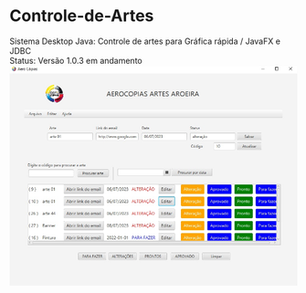# Controle-de-Artes
Sistema Desktop Java: Controle de artes para Gráfica rápida / JavaFX e JDBC
<br>Status: Versão 1.0.3 em andamento <br>
<img src="https://raw.githubusercontent.com/juliansempre/Controle-de-Artes/main/img/imagem.jpg"></img>
